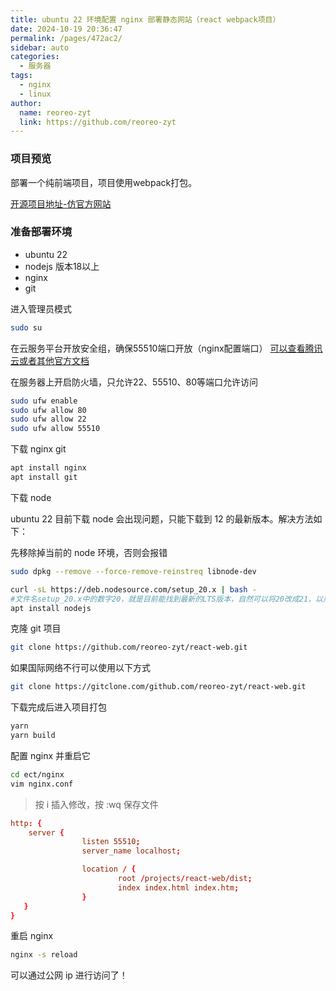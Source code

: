 ```yaml
---
title: ubuntu 22 环境配置 nginx 部署静态网站（react webpack项目）
date: 2024-10-19 20:36:47
permalink: /pages/472ac2/
sidebar: auto
categories:
  - 服务器
tags:
  - nginx
  - linux
author: 
  name: reoreo-zyt
  link: https://github.com/reoreo-zyt
---
```


### 项目预览

部署一个纯前端项目，项目使用webpack打包。

[开源项目地址-仿官方网站](https://github.com/reoreo-zyt/react-web)

### 准备部署环境

* ubuntu 22
* nodejs 版本18以上
* nginx
* git

进入管理员模式

```bash
sudo su
```

在云服务平台开放安全组，确保55510端口开放（nginx配置端口）
[可以查看腾讯云或者其他官方文档](https://cloud.tencent.com/developer/article/1985662%3Ffrom=15425)

在服务器上开启防火墙，只允许22、55510、80等端口允许访问

```bash
sudo ufw enable
sudo ufw allow 80
sudo ufw allow 22
sudo ufw allow 55510
```

下载 nginx git

```bash
apt install nginx
apt install git
```

下载 node

ubuntu 22 目前下载 node 会出现问题，只能下载到 12 的最新版本。解决方法如下：

先移除掉当前的 node 环境，否则会报错

```bash
sudo dpkg --remove --force-remove-reinstreq libnode-dev
```

```bash
curl -sL https://deb.nodesource.com/setup_20.x | bash -
#文件名setup_20.x中的数字20，就是目前能找到最新的LTS版本，自然可以将20改成21，以后有22也同理
apt install nodejs
```

克隆 git 项目

```bash
git clone https://github.com/reoreo-zyt/react-web.git
```

如果国际网络不行可以使用以下方式

```bash
git clone https://gitclone.com/github.com/reoreo-zyt/react-web.git
```

下载完成后进入项目打包

```bash
yarn
yarn build
```

配置 nginx 并重启它

```bash
cd ect/nginx
vim nginx.conf
```

> 按 i 插入修改，按 :wq 保存文件

```conf
http: {
    server {
                listen 55510;
                server_name localhost;

                location / {
                        root /projects/react-web/dist;
                        index index.html index.htm;
                }
   }
}
```

重启 nginx

```bash
nginx -s reload
```

可以通过公网 ip 进行访问了！

